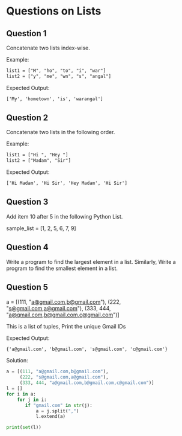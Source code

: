 # Questions on Lists

## Question 1

Concatenate two lists index-wise.

Example:

```txt
list1 = ["M", "ho", "to", "i", "war"]
list2 = ["y", "me", "wn", "s", "angal"]
```

Expected Output:

```txt
['My', 'hometown', 'is', 'warangal']
```

## Question 2

Concatenate two lists in the following order.

Example:

```txt
list1 = ["Hi ", "Hey "]
list2 = ["Madam", "Sir"]
```

Expected Output:

```txt
['Hi Madam', 'Hi Sir', 'Hey Madam', 'Hi Sir']
```

## Question 3

Add item 10 after 5 in the following Python List.

sample_list = [1, 2, 5, 6, 7, 9]

## Question 4

Write a program to find the largest element in a list. Similarly, Write a program to find the smallest element in a list.

## Question 5

a = [(111, "a@gmail.com,b@gmail.com"),
     (222, "s@gmail.com,a@gmail.com"),
     (333, 444, "a@gmail.com,b@gmail.com,c@gmail.com")]

This is a list of tuples, Print the unique Gmail IDs

Expected Output:

```txt
{'a@gmail.com', 'b@gmail.com', 's@gmail.com', 'c@gmail.com'}
```

Solution:

```python
a = [(111, "a@gmail.com,b@gmail.com"),
     (222, "s@gmail.com,a@gmail.com"),
     (333, 444, "a@gmail.com,b@gmail.com,c@gmail.com")]
l = []
for i in a:
    for j in i:
       if "gmail.com" in str(j):
           a = j.split(",")
           l.extend(a)

print(set(l))
```

